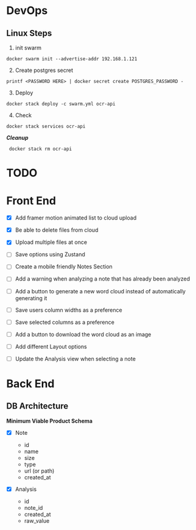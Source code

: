 ﻿
# DevOps

## Linux Steps

1. init swarm

```
docker swarm init --advertise-addr 192.168.1.121
```

2. Create postgres secret

```
printf <PASSWORD HERE> | docker secret create POSTGRES_PASSWORD -
```

3. Deploy
```
docker stack deploy -c swarm.yml ocr-api
```

4. Check
```
docker stack services ocr-api
```

***Cleanup***
```
 docker stack rm ocr-api
```

# TODO

# Front End
- [x] Add framer motion animated list to cloud upload
- [x] Be able to delete files from cloud
- [x] Upload multiple files at once

- [ ] Save options using Zustand
- [ ] Create a mobile friendly Notes Section
- [ ] Add a warning when analyzing a note that has already been analyzed
- [ ] Add a button to generate a new word cloud instead of automatically generating it
- [ ] Save users column widths as a preference
- [ ] Save selected columns as a preference
- [ ] Add a button to download the word cloud as an image
- [ ] Add different Layout options
- [ ] Update the Analysis view when selecting a note

# Back End

## DB Architecture
**Minimum Viable Product Schema**

- [x] Note
    - id
    - name
    - size
    - type
    - url (or path)
    - created_at

- [x] Analysis
    - id
    - note_id
    - created_at
    - raw_value


